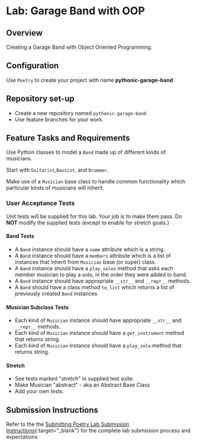 # Lab: Garage Band with OOP

## Overview

Creating a Garage Band with Object Oriented Programming.

## Configuration

Use `Poetry` to create your project with name **pythonic-garage-band**

## Repository set-up

- Create a new repository named `pythonic-garage-band`.
- Use feature branches for your work.

## Feature Tasks and Requirements

Use Python classes to model a `Band` made up of different kinds of musicians.

Start with `Guitarist`,`Bassist`, and `Drummer`.

Make use of a `Musician` base class to handle common functionality which particular kinds of musicians will inherit.

### User Acceptance Tests

Unit tests will be supplied for this lab. Your job is to make them pass. Do **NOT** modify the supplied tests (except to enable for stretch goals.)


#### Band Tests

- A `Band` instance should have a `name` attribute which is a string.
- A `Band` instance should have a `members` attribute which is a list of instances that inherit from `Musician` base (or super) class.
- A `Band` instance should have a `play_solos` method that asks each member musician to play a solo, in the order they were added to band.
- A `Band` instance should have appropriate `__str__` and `__repr__` methods.
- A `Band` should have a class method `to_list` which returns a list of previously created `Band` instances

#### Musician Subclass Tests

- Each kind of `Musician` instance should have appropriate `__str__` and `__repr__` methods.
- Each kind of `Musician` instance should have a `get_instrument` method that returns string.
- Each kind of `Musician` instance should have a `play_solo` method that returns string.

#### Stretch

- See tests marked "stretch" in supplied test suite.
- Make Musician "abstract" - aka an Abstract Base Class
- Add your own tests.

## Submission Instructions

<!-- example -->
Refer to the the [Submitting Poetry Lab Submission Instructions](../../../reference/submission-instructions){:target="_blank"} for the complete lab submission process and expectations
